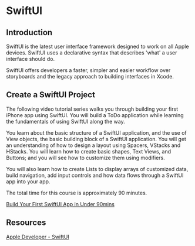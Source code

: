 # SwiftUI

## Introduction

SwiftUI is the latest user interface framework designed to work on all Apple devices.  SwiftUI uses a declarative syntax that describes 'what' a user interface should do.

SwiftUI offers developers a faster, simpler and easier workflow over storyboards and the legacy approach to building interfaces in Xcode.

## Create a SwiftUI Project

The following video tutorial series walks you through building your first iPhone app using SwiftUI.  You will build a ToDo application while learning the fundamentals of using SwiftUI along the way.

You learn about the basic structure of a SwiftUI application, and the use of View objects, the basic building block of a SwiftUI application.  You will get an understanding of how to design a layout using Spacers, VStacks and HStacks.  You will learn how to create basic shapes, Text Views, and Buttons; and you will see how to customize them using modifiers.

You will also learn how to create Lists to display arrays of customized data, build navigation, add input controls and how data flows through a SwiftUI app into your app.

The total time for this course is approximately 90 minutes.

[Build Your First SwiftUI App in Under 90mins <Badge text="Pluralsight"/>](https://app.pluralsight.com/library/courses/build-first-swiftui-app/table-of-contents)

## Resources

[Apple Developer - SwiftUI](https://developer.apple.com/documentation/swiftui/)